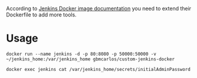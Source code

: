 According to [Jenkins Docker image documentation](https://github.com/jenkinsci/docker/blob/master/README.md#installing-more-tools) you need to extend their Dockerfile to add more tools.
# Usage
`docker run --name jenkins -d -p 80:8080 -p 50000:50000 -v ~/jenkins_home:/var/jenkins_home gbmcarlos/custom-jenkins-docker`

`docker exec jenkins cat /var/jenkins_home/secrets/initialAdminPassword`
